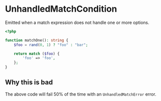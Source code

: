 # UnhandledMatchCondition

Emitted when a match expression does not handle one or more options.

```php
<?php

function matchOne(): string {
    $foo = rand(0, 1) ? "foo" : "bar";

    return match ($foo) {
        'foo' => 'foo',
    };
}
```

## Why this is bad

The above code will fail 50% of the time with an `UnhandledMatchError` error.
